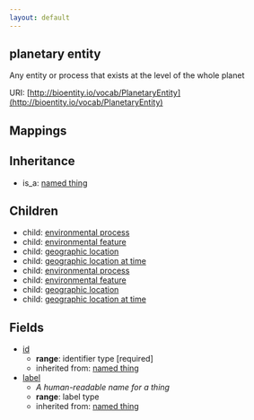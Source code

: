 ```yaml
---
layout: default
---
```


## planetary entity


Any entity or process that exists at the level of the whole planet

URI: [http://bioentity.io/vocab/PlanetaryEntity](http://bioentity.io/vocab/PlanetaryEntity)
## Mappings


## Inheritance

 *  is_a: [named thing](NamedThing.html)

## Children

 *  child: [environmental process](EnvironmentalProcess.html)
 *  child: [environmental feature](EnvironmentalFeature.html)
 *  child: [geographic location](GeographicLocation.html)
 *  child: [geographic location at time](GeographicLocationAtTime.html)
 *  child: [environmental process](EnvironmentalProcess.html)
 *  child: [environmental feature](EnvironmentalFeature.html)
 *  child: [geographic location](GeographicLocation.html)
 *  child: [geographic location at time](GeographicLocationAtTime.html)


## Fields

 * [id](id.html)
    * __range__: identifier type [required]
    * inherited from: [named thing](NamedThing.html)
 * [label](label.html)
    * _A human-readable name for a thing_
    * __range__: label type
    * inherited from: [named thing](NamedThing.html)
